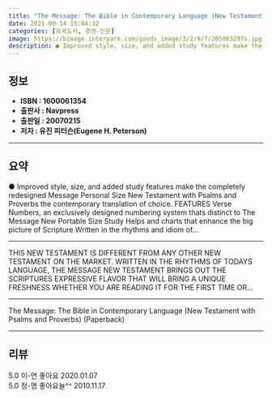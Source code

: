 ```yaml
---
title: "The Message: The Bible in Contemporary Language (New Testament with Psalms and Proverbs) (Paperback)"
date: 2021-09-14 15:04:32
categories: [외국도서, 경영-인문]
image: https://bimage.interpark.com/goods_image/3/2/9/7/205063297s.jpg
description: ● Improved style, size, and added study features make the completely redesigned Message Personal Size New Testament with Psalms and Proverbs the contemporary t
---
```


## **정보**

- **ISBN : 1600061354**
- **출판사 : Navpress**
- **출판일 : 20070215**
- **저자 : 유진 피터슨(Eugene H. Peterson)**

------



## **요약**

●  Improved style, size, and added study features make the completely redesigned Message Personal Size New Testament with Psalms and Proverbs the contemporary translation of choice. FEATURES  Verse Numbers, an exclusively designed numbering system thats distinct to The Message  New Portable Size  Study Helps and charts that enhance the big picture of Scripture Written in the rhythms and idiom of...

------

THIS NEW TESTAMENT IS DIFFERENT FROM ANY OTHER NEW TESTAMENT ON THE MARKET. WRITTEN IN THE RHYTHMS OF TODAYS LANGUAGE, THE MESSAGE NEW TESTAMENT BRINGS OUT THE SCRIPTURES EXPRESSIVE FLAVOR THAT WILL BRING A UNIQUE FRESHNESS WHETHER YOU ARE READING IT FOR THE FIRST TIME OR... 

------


The Message: The Bible in Contemporary Language (New Testament with Psalms and Proverbs) (Paperback) 

------


## **리뷰** 

5.0 이-연 좋아요 2020.01.07 <br/>5.0 정-명 좋아요늘^^ 2010.11.17 <br/>